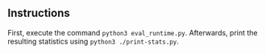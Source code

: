 ## Instructions

First, execute the command `python3 eval_runtime.py`. 
Afterwards, print the resulting statistics using `python3 ./print-stats.py`.
